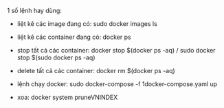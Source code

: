 1 số lệnh hay dùng:
- liệt kê các image đang có: sudo docker images ls
- liệt kê các container đang có:
docker ps
- stop tất cả các container:
docker stop $(docker ps -aq) / sudo docker stop $(sudo docker ps -aq)
- delete tất cả các container:
docker rm $(docker ps -aq)
- lệnh chạy docker: sudo docker-compose -f 1docker-compose.yaml up

- xoa: docker system pruneVNINDEX